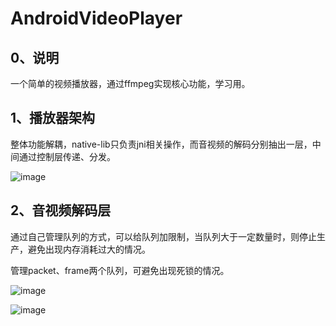 # AndroidVideoPlayer

## 0、说明

一个简单的视频播放器，通过ffmpeg实现核心功能，学习用。

## 1、播放器架构

整体功能解耦，native-lib只负责jni相关操作，而音视频的解码分别抽出一层，中间通过控制层传递、分发。

![image](https://www.cnblogs.com/images/cnblogs_com/joahyau/1479526/o_player_struct.png)

## 2、音视频解码层

通过自己管理队列的方式，可以给队列加限制，当队列大于一定数量时，则停止生产，避免出现内存消耗过大的情况。

管理packet、frame两个队列，可避免出现死锁的情况。

![image](https://www.cnblogs.com/images/cnblogs_com/joahyau/1479526/o_video_channel.png)

![image](https://www.cnblogs.com/images/cnblogs_com/joahyau/1479526/o_audio_channel.png)
